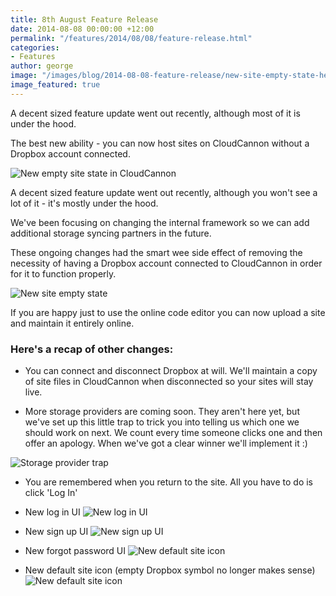 ```yaml
---
title: 8th August Feature Release
date: 2014-08-08 00:00:00 +12:00
permalink: "/features/2014/08/08/feature-release.html"
categories:
- Features
author: george
image: "/images/blog/2014-08-08-feature-release/new-site-empty-state-header.png"
image_featured: true
---
```


A decent sized feature update went out recently, although most of it is under the hood.

The best new ability - you can now host sites on CloudCannon without a Dropbox account connected.

<!-- excerpt stop -->

![New empty site state in CloudCannon](/images/blog/2014-08-08-feature-release/new-site-empty-state-header.png "New empty site state in CloudCannon")

A decent sized feature update went out recently, although you won't see a lot of it - it's mostly under the hood.

We've been focusing on changing the internal framework so we can add additional storage syncing partners in the future.

These ongoing changes had the smart wee side effect of removing the necessity of having a Dropbox account connected to CloudCannon in order for it to function properly.

![New site empty state](/images/blog/2014-08-08-feature-release/new-site-empty-state.png)

If you are happy just to use the online code editor you can now upload a site and maintain it entirely online.

### Here's a recap of other changes:

- You can connect and disconnect Dropbox at will. We'll maintain a copy of site files in CloudCannon when disconnected so your sites will stay live.

- More storage providers are coming soon. They aren't here yet, but we've set up this little trap to trick you into telling us which one we should work on next. We count every time someone clicks one and then offer an apology. When we've got a clear winner we'll implement it :)

![Storage provider trap](/images/blog/2014-08-08-feature-release/select-a-storage-provider.png)

- You are remembered when you return to the site. All you have to do is click 'Log In'

- New log in UI
![New log in UI](/images/blog/2014-08-08-feature-release/new-sign-in.png)

- New sign up UI
![New sign up UI](/images/blog/2014-08-08-feature-release/new-sign-up.png)

- New forgot password UI
![New default site icon](/images/blog/2014-08-08-feature-release/new-reset-password.png)

- New default site icon (empty Dropbox symbol no longer makes sense)
![New default site icon](/images/blog/2014-08-08-feature-release/new-default-site-icon.png)
